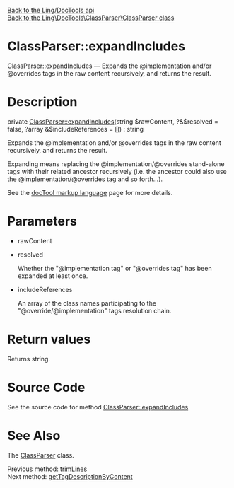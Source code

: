 [Back to the Ling/DocTools api](https://github.com/lingtalfi/DocTools/blob/master/doc/api/Ling/DocTools.md)<br>
[Back to the Ling\DocTools\ClassParser\ClassParser class](https://github.com/lingtalfi/DocTools/blob/master/doc/api/Ling/DocTools/ClassParser/ClassParser.md)


ClassParser::expandIncludes
================



ClassParser::expandIncludes — Expands the @implementation and/or @overrides tags in the raw content recursively, and returns the result.




Description
================


private [ClassParser::expandIncludes](https://github.com/lingtalfi/DocTools/blob/master/doc/api/Ling/DocTools/ClassParser/ClassParser/expandIncludes.md)(string $rawContent, ?&$resolved = false, ?array &$includeReferences = []) : string




Expands the @implementation and/or @overrides tags in the raw content recursively, and returns the result.

Expanding means replacing the @implementation/@overrides stand-alone tags with their related ancestor recursively (i.e. the ancestor
could also use the @implementation/@overrides tag and so forth...).

See the [docTool markup language](https://github.com/lingtalfi/DocTools/blob/master/doc/pages/doctool-markup-language.md) page for more details.




Parameters
================


- rawContent

    

- resolved

    Whether the "@implementation tag" or "@overrides tag" has been expanded at least once.

- includeReferences

    An array of the class names participating to the "@override/@implementation" tags resolution chain.


Return values
================

Returns string.








Source Code
===========
See the source code for method [ClassParser::expandIncludes](https://github.com/lingtalfi/DocTools/blob/master/ClassParser/ClassParser.php#L1026-L1137)


See Also
================

The [ClassParser](https://github.com/lingtalfi/DocTools/blob/master/doc/api/Ling/DocTools/ClassParser/ClassParser.md) class.

Previous method: [trimLines](https://github.com/lingtalfi/DocTools/blob/master/doc/api/Ling/DocTools/ClassParser/ClassParser/trimLines.md)<br>Next method: [getTagDescriptionByContent](https://github.com/lingtalfi/DocTools/blob/master/doc/api/Ling/DocTools/ClassParser/ClassParser/getTagDescriptionByContent.md)<br>

